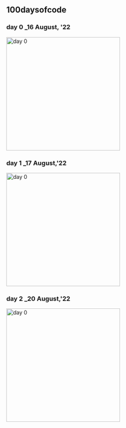 ## 100daysofcode

### day 0 _16 August, '22

<img
  src="https://raw.githubusercontent.com/mdfaisalabdullah/100daysofcode/main/day0.png"
  alt="day 0"
  title="day 0"
  style="display: inline-block; margin: 0 auto; width: 300px">


### day 1 _17 August,'22

<img
  src="https://raw.githubusercontent.com/mdfaisalabdullah/100daysofcode/main/day1.png"
  alt="day 0"
  title="day 0"
  style="display: inline-block; margin: 0 auto; width: 300px">


### day 2 _20 August,'22

<img
  src="https://raw.githubusercontent.com/mdfaisalabdullah/100daysofcode/main/day2.png"
  alt="day 0"
  title="day 0"
  style="display: inline-block; margin: 0 auto; width: 300px">
